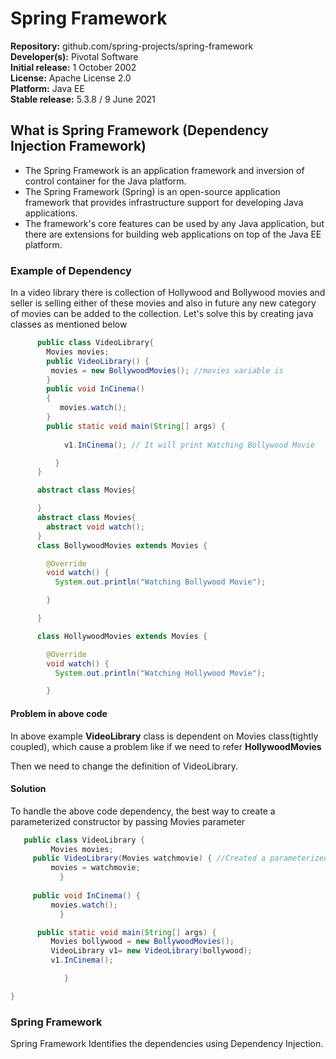 # Spring Framework


  <b> Repository:</b> github.com/spring-projects/spring-framework </br>
  <b> Developer(s):</b> Pivotal Software </br>
  <b> Initial release:</b> 1 October 2002 </br>
  <b> License:</b> Apache License 2.0 </br>
  <b> Platform:</b> Java EE</br>
  <b> Stable release:</b> 5.3.8 / 9 June 2021</br>

## What is Spring Framework (Dependency Injection Framework)
<ul>
  <li> The Spring Framework is an application framework and inversion of control container for the Java platform. </li>
  <li> The Spring Framework (Spring) is an open-source application framework that provides infrastructure support for developing Java applications.</li>
  <li> The framework's core features can be used by any Java application, but there are extensions for building web applications on top of the Java EE platform.</li>
</ul>  

### Example of Dependency 
In a video library there is collection of Hollywood and Bollywood movies and seller is selling either of these movies and also in future any new category of movies can be added to the collection.
Let's solve this by creating java classes as mentioned below
```java
      public class VideoLibrary{
        Movies movies;
        public VideoLibrary() {
         movies = new BollywoodMovies(); //movies variable is 
        }
        public void InCinema()
        {
           movies.watch();
        }
        public static void main(String[] args) {
           
            v1.InCinema(); // It will print Watching Bollywood Movie

	      }
      }

      abstract class Movies{

      }
      abstract class Movies{
        abstract void watch();
      }
      class BollywoodMovies extends Movies {

        @Override
        void watch() {
          System.out.println("Watching Bollywood Movie");

        }

      }

      class HollywoodMovies extends Movies {

        @Override
        void watch() {
          System.out.println("Watching Hollywood Movie");

        }

```

#### Problem in above code
<p>In above example <b>VideoLibrary</b> class is dependent on Movies class(tightly coupled), which cause a problem like if we need to refer <b>HollywoodMovies</b></p> Then we need to change the definition of VideoLibrary.</p>

#### Solution 
<p> To handle the above code dependency, the best way to create a parameterized constructor by passing Movies parameter</p>


```java
   public class VideoLibrary {
         Movies movies; 
     public VideoLibrary(Movies watchmovie) { //Created a parameterized constructor for loosely couple
         movies = watchmovie;
           }
         
     public void InCinema() {
         movies.watch();
           }

      public static void main(String[] args) {
         Movies bollywood = new BollywoodMovies();
         VideoLibrary v1= new VideoLibrary(bollywood);
         v1.InCinema();

            }

}
```
### Spring Framework
  Spring Framework Identifies the dependencies using Dependency Injection. 



